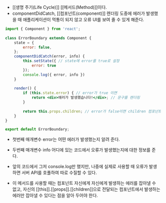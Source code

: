 - [[생명 주기(Life Cycle)]] [[메서드(Method)]]이다.
- componentDidCatch, [[컴포넌트(component)]] 렌더링 도중에 에러가 발생했을 때 애플리케이션이 먹통이 되지 않고 오류 UI를 보여 줄 수 있게 해준다.

```jsx
import { Component } from 'react';
  
class ErrorBoundary extends Component {
	state = {
		error: false,
	};
	componentDidCatch(error, info) {
		this.setState({ // state에 error를 true로 설정
			error: true
		});
		console.log({ error, info })
	}
	
	render() {
		if (this.state.error) { // error가 true 이면
			return <div>에러가 발생했습니다!</div>; // 문구를 렌더링
		}
		
		return this.props.children; // error가 false이면 children 컴포넌트를 렌더링
	}
}

export default ErrorBoundary;
```

- 첫번째 매개변수 error는 어떤 에러가 발생했는지 알려 준다.
- 두번째 매개변수 info 어디에 있는 코드에서 오류가 발생했는지에 대한 정보를 준다.

- 앞의 코드에서 그저 console.log만 했지만, 나중에 실제로 사용할 때 오류가 발생하면 서버 API를 호풀하여 따로 수질할 수 있다.

- 이 메서드를 사용할 때는 컴포넌트 자신에게 자신에게 발생하는 에러를 잡아낼 수 없고, 자신의 [[this]].[[props]].[[children]]으로 전달되는 컴포넌트에서 발생하는 에러만 잡아낼 수 있다는 점을 알아 두어야 한다.
